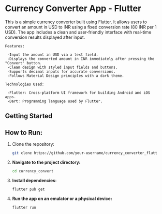 
# Currency Converter App - Flutter
This is a simple currency converter built using Flutter. It allows users to convert an amount in USD to INR  using a fixed conversion rate (80 INR per 1 USD). The app includes a clean and user-friendly interface with real-time conversion results displayed after input.

    Features:
  
     -Input the amount in USD via a text field.
     -Displays the converted amount in INR immediately after pressing the "Convert" button.
     -Clean design with styled input fields and buttons.
     -Supports decimal inputs for accurate conversions.
     -Follows Material Design principles with a dark theme.
  
    Technologies Used:
  
     -Flutter: Cross-platform UI framework for building Android and iOS apps.
     -Dart: Programming language used by Flutter.
  




## Getting Started

## How to Run:

1. Clone the repository:
   ```bash
   git clone https://github.com/your-username/currency_converter_flutter.git

   ```

2. **Navigate to the project directory:**

   ```bash
   cd currency_convert
   ```

3. **Install dependencies:**

   ```bash
   flutter pub get
   ```

4. **Run the app on an emulator or a physical device:**

   ```bash
   flutter run
   ```
